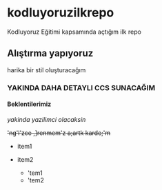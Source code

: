 # kodluyoruzilkrepo
Kodluyoruz Eğitimi kapsamında açtığım ilk repo
## Alıştırma yapıyoruz
harika bir stil oluşturacağım
### YAKINDA DAHA DETAYLI CCS SUNACAĞIM
#### Beklentilerimiz 
*yakinda yazilimci olacaksin*

~~'ng'l'zce ,]renmem'z a;artk karde;'m~~

* item1

* item2
     * 'tem1
     * 'tem2

     
